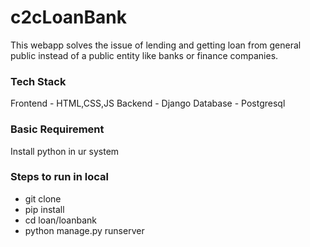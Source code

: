 ﻿# c2cLoanBank
 
 This webapp solves the issue of lending and getting loan from general public instead of a public entity like banks or finance companies.
 
### Tech Stack
  Frontend - HTML,CSS,JS
  Backend - Django
  Database - Postgresql
  
### Basic Requirement
  Install python in ur system

### Steps to run in local

- git clone
- pip install
- cd loan/loanbank
- python manage.py runserver
